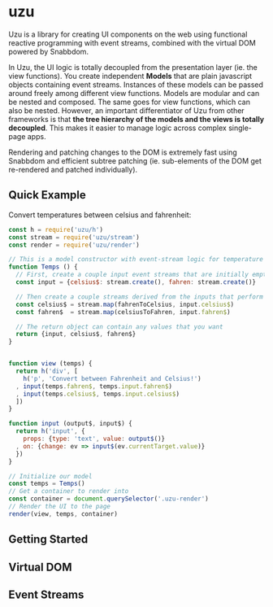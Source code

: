 # uzu

Uzu is a library for creating UI components on the web using functional reactive programming with event streams, combined with the virtual DOM powered by Snabbdom.

In Uzu, the UI logic is totally decoupled from the presentation layer (ie. the view functions). You create independent **Models** that are plain javascript objects containing event streams. Instances of these models can be passed around freely among different view functions. Models are modular and can be nested and composed. The same goes for view functions, which can also be nested. However, an important differentiator of Uzu from other frameworks is that **the tree hierarchy of the models and the views is totally decoupled**. This makes it easier to manage logic across complex single-page apps.

Rendering and patching changes to the DOM is extremely fast using Snabbdom and efficient subtree patching (ie. sub-elements of the DOM get re-rendered and patched individually).

## Quick Example

Convert temperatures between celsius and fahrenheit:

```js
const h = require('uzu/h')
const stream = require('uzu/stream')
const render = require('uzu/render')

// This is a model constructor with event-stream logic for temperature conversions
function Temps () {
  // First, create a couple input event streams that are initially empty
  const input = {celsius$: stream.create(), fahren: stream.create()}

  // Then create a couple streams derived from the inputs that perform the conversions
  const celsius$ = stream.map(fahrenToCelsius, input.celsius$)
  const fahren$  = stream.map(celsiusToFahren, input.fahren$)

  // The return object can contain any values that you want
  return {input, celsius$, fahren$}
}


function view (temps) {
  return h('div', [
    h('p', 'Convert between Fahrenheit and Celsius!')
  , input(temps.fahren$, temps.input.fahren$)
  , input(temps.celsius$, temps.input.celsius$)
  ])
}

function input (output$, input$) {
  return h('input', {
    props: {type: 'text', value: output$()}
  , on: {change: ev => input$(ev.currentTarget.value)}
  })
}

// Initialize our model
const temps = Temps()
// Get a container to render into
const container = document.querySelector('.uzu-render')
// Render the UI to the page
render(view, temps, container)
```

## Getting Started

## Virtual DOM

## Event Streams


